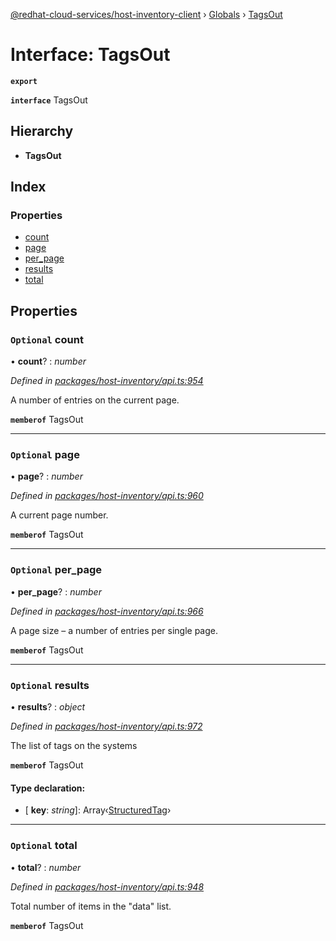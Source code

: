 [@redhat-cloud-services/host-inventory-client](../README.md) › [Globals](../globals.md) › [TagsOut](tagsout.md)

# Interface: TagsOut

**`export`** 

**`interface`** TagsOut

## Hierarchy

* **TagsOut**

## Index

### Properties

* [count](tagsout.md#optional-count)
* [page](tagsout.md#optional-page)
* [per_page](tagsout.md#optional-per_page)
* [results](tagsout.md#optional-results)
* [total](tagsout.md#optional-total)

## Properties

### `Optional` count

• **count**? : *number*

*Defined in [packages/host-inventory/api.ts:954](https://github.com/RedHatInsights/javascript-clients/blob/master/packages/host-inventory/api.ts#L954)*

A number of entries on the current page.

**`memberof`** TagsOut

___

### `Optional` page

• **page**? : *number*

*Defined in [packages/host-inventory/api.ts:960](https://github.com/RedHatInsights/javascript-clients/blob/master/packages/host-inventory/api.ts#L960)*

A current page number.

**`memberof`** TagsOut

___

### `Optional` per_page

• **per_page**? : *number*

*Defined in [packages/host-inventory/api.ts:966](https://github.com/RedHatInsights/javascript-clients/blob/master/packages/host-inventory/api.ts#L966)*

A page size – a number of entries per single page.

**`memberof`** TagsOut

___

### `Optional` results

• **results**? : *object*

*Defined in [packages/host-inventory/api.ts:972](https://github.com/RedHatInsights/javascript-clients/blob/master/packages/host-inventory/api.ts#L972)*

The list of tags on the systems

**`memberof`** TagsOut

#### Type declaration:

* \[ **key**: *string*\]: Array‹[StructuredTag](structuredtag.md)›

___

### `Optional` total

• **total**? : *number*

*Defined in [packages/host-inventory/api.ts:948](https://github.com/RedHatInsights/javascript-clients/blob/master/packages/host-inventory/api.ts#L948)*

Total number of items in the \"data\" list.

**`memberof`** TagsOut
